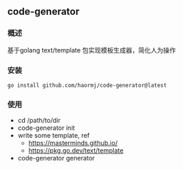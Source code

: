 ## code-generator

### 概述

基于golang text/template 包实现模板生成器，简化人为操作

### 安装

```
go install github.com/haormj/code-generator@latest
```

### 使用

- cd /path/to/dir
- code-generator init
- write some template, ref
    - https://masterminds.github.io/
    - https://pkg.go.dev/text/template
- code-generator generator 